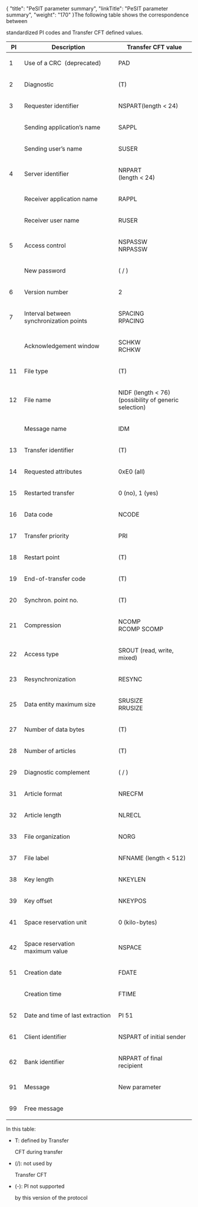 {
    "title": "PeSIT parameter summary",
    "linkTitle": "PeSIT parameter summary",
    "weight": "170"
}The following table shows the correspondence between
standardized PI codes and Transfer CFT defined values.

<table cellspacing="0">
   <col/>
   <col/>
   <col/>
   <thead>
      <tr>
         <th>PI</th>
         <th>Description</th>
         <th> Transfer CFT value</th>
      </tr>
   </thead>
   <tbody>
      <tr>
         <td>
            <p>1 </p>
         </td>
         <td>
            <p>Use of a CRC  (deprecated)</p>
         </td>
         <td>
            <p>PAD </p>
         </td>
      </tr>
      <tr>
         <td>
            <p>2 </p>
         </td>
         <td>
            <p>Diagnostic </p>
         </td>
         <td>
            <p>(T) </p>
         </td>
      </tr>
      <tr>
         <td>
            <p>3 </p>
         </td>
         <td>
            <p>Requester identifier</p>
         </td>
         <td>
            <p>NSPART(length &lt; 24) </p>
         </td>
      </tr>
      <tr>
         <td>
            <p> </p>
         </td>
         <td>
            <p>Sending application’s name </p>
         </td>
         <td>
            <p>SAPPL </p>
         </td>
      </tr>
      <tr>
         <td>
            <p> </p>
         </td>
         <td>
            <p>Sending user’s name </p>
         </td>
         <td>
            <p>SUSER </p>
         </td>
      </tr>
      <tr>
         <td>
            <p>4 </p>
         </td>
         <td>
            <p>Server identifier </p>
         </td>
         <td>
            <p>NRPART<br/>(length &lt; 24) </p>
         </td>
      </tr>
      <tr>
         <td>
            <p> </p>
         </td>
         <td>
            <p>Receiver application name </p>
         </td>
         <td>
            <p>RAPPL </p>
         </td>
      </tr>
      <tr>
         <td>
            <p> </p>
         </td>
         <td>
            <p>Receiver user name </p>
         </td>
         <td>
            <p>RUSER </p>
         </td>
      </tr>
      <tr>
         <td>
            <p>5 </p>
         </td>
         <td>
            <p>Access control </p>
         </td>
         <td>
            <p>NSPASSW<br/>NRPASSW </p>
         </td>
      </tr>
      <tr>
         <td>
            <p> </p>
         </td>
         <td>
            <p>New password </p>
         </td>
         <td>
            <p>( / ) </p>
         </td>
      </tr>
      <tr>
         <td>
            <p>6 </p>
         </td>
         <td>
            <p>Version number </p>
         </td>
         <td>
            <p>2  </p>
         </td>
      </tr>
      <tr>
         <td>
            <p>7 </p>
         </td>
         <td>
            <p>Interval between synchronization points  </p>
         </td>
         <td>
            <p>SPACING<br/>RPACING </p>
         </td>
      </tr>
      <tr>
         <td>
            <p> </p>
         </td>
         <td>
            <p>Acknowledgement window </p>
         </td>
         <td>
            <p>SCHKW<br/>RCHKW </p>
         </td>
      </tr>
      <tr>
         <td>
            <p>11 </p>
         </td>
         <td>
            <p>File type </p>
         </td>
         <td>
            <p>(T) </p>
         </td>
      </tr>
      <tr>
         <td>
            <p>12 </p>
         </td>
         <td>
            <p>File name </p>
         </td>
         <td>
            <p>NIDF (length &lt; 76)<br/>(possibility of generic selection) </p>
         </td>
      </tr>
      <tr>
         <td>
            <p> </p>
         </td>
         <td>
            <p>Message name  </p>
         </td>
         <td>
            <p>IDM </p>
         </td>
      </tr>
      <tr>
         <td>
            <p>13 </p>
         </td>
         <td>
            <p>Transfer identifier </p>
         </td>
         <td>
            <p>(T) </p>
         </td>
      </tr>
      <tr>
         <td>
            <p>14 </p>
         </td>
         <td>
            <p>Requested attributes </p>
         </td>
         <td>
            <p>0xE0 (all)  </p>
         </td>
      </tr>
      <tr>
         <td>
            <p>15 </p>
         </td>
         <td>
            <p>Restarted transfer </p>
         </td>
         <td>
            <p>0 (no), 1 (yes) </p>
         </td>
      </tr>
      <tr>
         <td>
            <p>16 </p>
         </td>
         <td>
            <p>Data code </p>
         </td>
         <td>
            <p>NCODE </p>
         </td>
      </tr>
      <tr>
         <td>
            <p>17 </p>
         </td>
         <td>
            <p>Transfer priority </p>
         </td>
         <td>
            <p>PRI </p>
         </td>
      </tr>
      <tr>
         <td>
            <p>18 </p>
         </td>
         <td>
            <p>Restart point </p>
         </td>
         <td>
            <p>(T) </p>
         </td>
      </tr>
      <tr>
         <td>
            <p>19 </p>
         </td>
         <td>
            <p>End-of-transfer code </p>
         </td>
         <td>
            <p>(T) </p>
         </td>
      </tr>
      <tr>
         <td>
            <p>20 </p>
         </td>
         <td>
            <p>Synchron. point no. </p>
         </td>
         <td>
            <p>(T) </p>
         </td>
      </tr>
      <tr>
         <td>
            <p>21 </p>
         </td>
         <td>
            <p>Compression </p>
         </td>
         <td>
            <p>NCOMP<br/>RCOMP SCOMP  </p>
         </td>
      </tr>
      <tr>
         <td>
            <p>22 </p>
         </td>
         <td>
            <p>Access type </p>
         </td>
         <td>
            <p>SROUT (read, write, mixed) </p>
         </td>
      </tr>
      <tr>
         <td>
            <p>23 </p>
         </td>
         <td>
            <p>Resynchronization </p>
         </td>
         <td>
            <p>RESYNC </p>
         </td>
      </tr>
      <tr>
         <td>
            <p>25 </p>
         </td>
         <td>
            <p>Data entity maximum size </p>
         </td>
         <td>
            <p>SRUSIZE<br/>RRUSIZE  </p>
         </td>
      </tr>
      <tr>
         <td>
            <p>27 </p>
         </td>
         <td>
            <p>Number of data bytes </p>
         </td>
         <td>
            <p>(T) </p>
         </td>
      </tr>
      <tr>
         <td>
            <p>28 </p>
         </td>
         <td>
            <p>Number of articles </p>
         </td>
         <td>
            <p>(T)  </p>
         </td>
      </tr>
      <tr>
         <td>
            <p>29 </p>
         </td>
         <td>
            <p>Diagnostic complement </p>
         </td>
         <td>
            <p>( / ) </p>
         </td>
      </tr>
      <tr>
         <td>
            <p>31 </p>
         </td>
         <td>
            <p>Article format </p>
         </td>
         <td>
            <p>NRECFM </p>
         </td>
      </tr>
      <tr>
         <td>
            <p>32 </p>
         </td>
         <td>
            <p>Article length  </p>
         </td>
         <td>
            <p>NLRECL </p>
         </td>
      </tr>
      <tr>
         <td>
            <p>33 </p>
         </td>
         <td>
            <p>File organization </p>
         </td>
         <td>
            <p>NORG </p>
         </td>
      </tr>
      <tr>
         <td>
            <p>37 </p>
         </td>
         <td>
            <p>File label </p>
         </td>
         <td>
            <p>NFNAME (length &lt; 512) </p>
         </td>
      </tr>
      <tr>
         <td>
            <p>38 </p>
         </td>
         <td>
            <p>Key length </p>
         </td>
         <td>
            <p>NKEYLEN </p>
         </td>
      </tr>
      <tr>
         <td>
            <p>39 </p>
         </td>
         <td>
            <p>Key offset </p>
         </td>
         <td>
            <p>NKEYPOS </p>
         </td>
      </tr>
      <tr>
         <td>
            <p>41 </p>
         </td>
         <td>
            <p>Space reservation unit </p>
         </td>
         <td>
            <p>0 (kilo-bytes)  </p>
         </td>
      </tr>
      <tr>
         <td>
            <p>42 </p>
         </td>
         <td>
            <p>Space reservation<br/>maximum value </p>
         </td>
         <td>
            <p>NSPACE  </p>
         </td>
      </tr>
      <tr>
         <td>
            <p>51 </p>
         </td>
         <td>
            <p>Creation date </p>
         </td>
         <td>
            <p>FDATE  </p>
         </td>
      </tr>
      <tr>
         <td>
            <p> </p>
         </td>
         <td>
            <p>Creation time </p>
         </td>
         <td>
            <p>FTIME </p>
         </td>
      </tr>
      <tr>
         <td>
            <p>52 </p>
         </td>
         <td>
            <p>Date and time of last extraction </p>
         </td>
         <td>
            <p>PI 51 </p>
         </td>
      </tr>
      <tr>
         <td>
            <p>61 </p>
         </td>
         <td>
            <p>Client identifier</p>
         </td>
         <td>
            <p>NSPART of initial sender </p>
         </td>
      </tr>
      <tr>
         <td>
            <p>62 </p>
         </td>
         <td>
            <p>Bank identifier</p>
         </td>
         <td>
            <p>NRPART of final recipient </p>
         </td>
      </tr>
      <tr>
         <td>
            <p>91 </p>
         </td>
         <td>
            <p>Message </p>
         </td>
         <td>
            <p>New parameter  </p>
         </td>
      </tr>
      <tr>
         <td>
            <p>99 </p>
         </td>
         <td>
            <p>Free message </p>
         </td>
         <td>
         </td>
      </tr>
   </tbody>
</table>

In this table:

-   T: defined by Transfer
    CFT during transfer
-   (/): not used by
    Transfer CFT
-   (-): PI not supported
    by this version of the protocol
